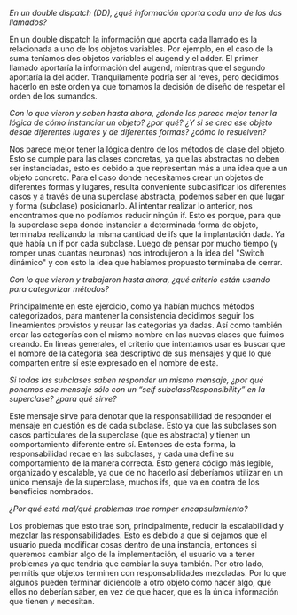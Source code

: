 *En un double dispatch (DD), ¿qué información aporta cada uno de los dos llamados?*
 
En un double dispatch la información que aporta cada llamado es la relacionada a uno de los objetos variables. Por ejemplo, en el caso de la suma teníamos dos objetos variables el augend y el adder. El primer llamado aportaría la información del augend, mientras que el segundo aportaría la del adder. Tranquilamente podría ser al reves, pero decidimos hacerlo en este orden ya que tomamos la decisión de diseño de respetar el orden de los sumandos.
 
 
*Con lo que vieron y saben hasta ahora, ¿donde les parece mejor tener la lógica de cómo instanciar un objeto? ¿por qué? ¿Y si se crea ese objeto desde diferentes lugares y de diferentes formas? ¿cómo lo resuelven?*
 
Nos parece mejor tener la lógica dentro de los métodos de clase del objeto. Esto se cumple para las clases concretas, ya que las abstractas no deben ser instanciadas, esto es debido a que representan más a una idea que a un objeto concreto. Para el caso donde necesitamos crear un objetos de diferentes formas y lugares, resulta conveniente subclasificar los diferentes casos y a través de una superclase abstracta, podemos saber en que lugar y forma (subclase) posicionarlo. Al intentar realizar lo anterior, nos encontramos que no podíamos reducir ningún if. Esto es porque, para que la superclase sepa donde instanciar a determinada forma de objeto, terminaba realizando la misma cantidad de ifs que la implantación dada. Ya que había un if por cada subclase. Luego de pensar por mucho tiempo (y romper unas cuantas neuronas) nos introdujeron a la idea del "Switch dinámico" y con esto la idea que habíamos propuesto terminaba de cerrar.
 
 
*Con lo que vieron y trabajaron hasta ahora, ¿qué criterio están usando para categorizar métodos?*
 
Principalmente en este ejercicio, como ya habían muchos métodos categorizados, para mantener la consistencia decidimos seguir los lineamientos provistos y reusar las categorías ya dadas. Así como también crear las categorías con el mismo nombre en las nuevas clases que fuimos creando. En lineas generales, el criterio que intentamos usar es buscar que el nombre de la categoría sea descriptivo de sus mensajes y que lo que comparten entre sí este expresado en el nombre de esta.
 
 
*Si todas las subclases saben responder un mismo mensaje, ¿por qué ponemos ese mensaje sólo con un “self subclassResponsibility” en la superclase? ¿para qué sirve?*
 
Este mensaje sirve para denotar que la responsabilidad de responder el mensaje en cuestión es de cada subclase. Esto ya que las subclases son casos particulares de la superclase (que es abstracta) y tienen un comportamiento diferente entre sí. Entonces de esta forma, la responsabilidad recae en las subclases, y cada una define su comportamiento de la manera correcta. Esto genera código más legible, organizado y escalable, ya que de no hacerlo así deberíamos utilizar en un único mensaje de la superclase, muchos ifs, que va en contra de los beneficios nombrados.
 
 
*¿Por qué está mal/qué problemas trae romper encapsulamiento?*
 
Los problemas que esto trae son, principalmente, reducir la escalabilidad y mezclar las responsabilidades. Esto es debido a que si dejamos que el usuario pueda modificar cosas dentro de una instancia, entonces si queremos cambiar algo de la implementación, el usuario va a tener problemas ya que tendría que cambiar la suya también. Por otro lado, permitis que objetos terminen con responsabilidades mezcladas. Por lo que algunos pueden terminar diciendole a otro objeto como hacer algo, que ellos no deberían saber, en vez de que hacer, que es la única información que tienen y necesitan.

